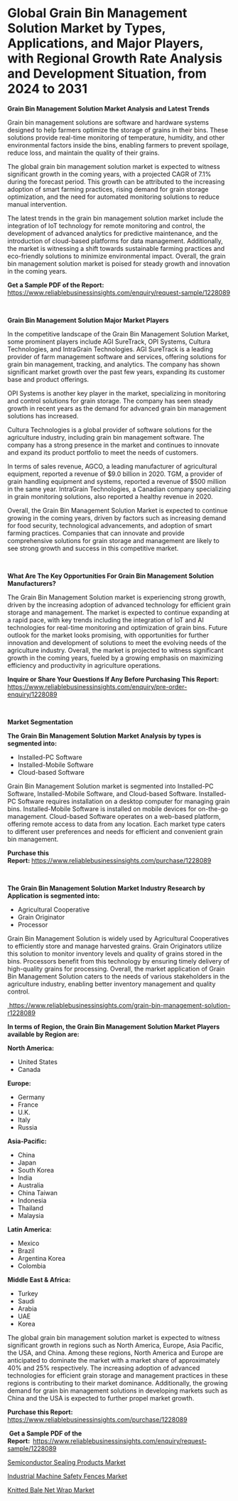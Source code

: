 <p><h1>Global Grain Bin Management Solution Market by Types, Applications, and Major Players, with Regional Growth Rate Analysis and Development Situation, from 2024 to 2031</h1></p><p><strong>Grain Bin Management Solution Market Analysis and Latest Trends</strong></p>
<p><p>Grain bin management solutions are software and hardware systems designed to help farmers optimize the storage of grains in their bins. These solutions provide real-time monitoring of temperature, humidity, and other environmental factors inside the bins, enabling farmers to prevent spoilage, reduce loss, and maintain the quality of their grains.</p><p>The global grain bin management solution market is expected to witness significant growth in the coming years, with a projected CAGR of 7.1% during the forecast period. This growth can be attributed to the increasing adoption of smart farming practices, rising demand for grain storage optimization, and the need for automated monitoring solutions to reduce manual intervention.</p><p>The latest trends in the grain bin management solution market include the integration of IoT technology for remote monitoring and control, the development of advanced analytics for predictive maintenance, and the introduction of cloud-based platforms for data management. Additionally, the market is witnessing a shift towards sustainable farming practices and eco-friendly solutions to minimize environmental impact. Overall, the grain bin management solution market is poised for steady growth and innovation in the coming years.</p></p>
<p><strong>Get a Sample PDF of the Report:&nbsp;</strong> <a href="https://www.reliablebusinessinsights.com/enquiry/request-sample/1228089">https://www.reliablebusinessinsights.com/enquiry/request-sample/1228089</a></p>
<p>&nbsp;</p>
<p><strong>Grain Bin Management Solution Major Market Players</strong></p>
<p><p>In the competitive landscape of the Grain Bin Management Solution Market, some prominent players include AGI SureTrack, OPI Systems, Cultura Technologies, and IntraGrain Technologies. AGI SureTrack is a leading provider of farm management software and services, offering solutions for grain bin management, tracking, and analytics. The company has shown significant market growth over the past few years, expanding its customer base and product offerings.</p><p>OPI Systems is another key player in the market, specializing in monitoring and control solutions for grain storage. The company has seen steady growth in recent years as the demand for advanced grain bin management solutions has increased.</p><p>Cultura Technologies is a global provider of software solutions for the agriculture industry, including grain bin management software. The company has a strong presence in the market and continues to innovate and expand its product portfolio to meet the needs of customers.</p><p>In terms of sales revenue, AGCO, a leading manufacturer of agricultural equipment, reported a revenue of $9.0 billion in 2020. TGM, a provider of grain handling equipment and systems, reported a revenue of $500 million in the same year. IntraGrain Technologies, a Canadian company specializing in grain monitoring solutions, also reported a healthy revenue in 2020.</p><p>Overall, the Grain Bin Management Solution Market is expected to continue growing in the coming years, driven by factors such as increasing demand for food security, technological advancements, and adoption of smart farming practices. Companies that can innovate and provide comprehensive solutions for grain storage and management are likely to see strong growth and success in this competitive market.</p></p>
<p>&nbsp;</p>
<p><strong>What Are The Key Opportunities For Grain Bin Management Solution Manufacturers?</strong></p>
<p><p>The Grain Bin Management Solution market is experiencing strong growth, driven by the increasing adoption of advanced technology for efficient grain storage and management. The market is expected to continue expanding at a rapid pace, with key trends including the integration of IoT and AI technologies for real-time monitoring and optimization of grain bins. Future outlook for the market looks promising, with opportunities for further innovation and development of solutions to meet the evolving needs of the agriculture industry. Overall, the market is projected to witness significant growth in the coming years, fueled by a growing emphasis on maximizing efficiency and productivity in agriculture operations.</p></p>
<p><strong>Inquire or Share Your Questions If Any Before Purchasing This Report:</strong> <a href="https://www.reliablebusinessinsights.com/enquiry/pre-order-enquiry/1228089">https://www.reliablebusinessinsights.com/enquiry/pre-order-enquiry/1228089</a></p>
<p>&nbsp;</p>
<p><strong>Market Segmentation</strong></p>
<p><strong>The Grain Bin Management Solution Market Analysis by types is segmented into:</strong></p>
<p><ul><li>Installed-PC Software</li><li>Installed-Mobile Software</li><li>Cloud-based Software</li></ul></p>
<p><p>Grain Bin Management Solution market is segmented into Installed-PC Software, Installed-Mobile Software, and Cloud-based Software. Installed-PC Software requires installation on a desktop computer for managing grain bins. Installed-Mobile Software is installed on mobile devices for on-the-go management. Cloud-based Software operates on a web-based platform, offering remote access to data from any location. Each market type caters to different user preferences and needs for efficient and convenient grain bin management.</p></p>
<p><strong>Purchase this Report:&nbsp;</strong><a href="https://www.reliablebusinessinsights.com/purchase/1228089">https://www.reliablebusinessinsights.com/purchase/1228089</a></p>
<p>&nbsp;</p>
<p><strong>The Grain Bin Management Solution Market Industry Research by Application is segmented into:</strong></p>
<p><ul><li>Agricultural Cooperative</li><li>Grain Originator</li><li>Processor</li></ul></p>
<p><p>Grain Bin Management Solution is widely used by Agricultural Cooperatives to efficiently store and manage harvested grains. Grain Originators utilize this solution to monitor inventory levels and quality of grains stored in the bins. Processors benefit from this technology by ensuring timely delivery of high-quality grains for processing. Overall, the market application of Grain Bin Management Solution caters to the needs of various stakeholders in the agriculture industry, enabling better inventory management and quality control.</p></p>
<p><a href="https://www.reliablebusinessinsights.com/grain-bin-management-solution-r1228089">&nbsp;https://www.reliablebusinessinsights.com/grain-bin-management-solution-r1228089</a></p>
<p><strong>In terms of Region, the Grain Bin Management Solution Market Players available by Region are:</strong></p>
<p>
    <p> <strong> North America: </strong>
        <ul>
            <li>United States</li>
            <li>Canada</li>
        </ul>
        </p> 
    <p> <strong> Europe: </strong>
        <ul>
            <li>Germany</li>
            <li>France</li>
            <li>U.K.</li>
            <li>Italy</li>
            <li>Russia</li>
        </ul>
        </p> 
    <p> <strong> Asia-Pacific: </strong>
        <ul>
            <li>China</li>
            <li>Japan</li>
            <li>South Korea</li>
            <li>India</li>
            <li>Australia</li>
            <li>China Taiwan</li>
            <li>Indonesia</li>
            <li>Thailand</li>
            <li>Malaysia</li>
        </ul>
        </p> 
    <p> <strong> Latin America: </strong>
        <ul>
            <li>Mexico</li>
            <li>Brazil</li>
            <li>Argentina Korea</li>
            <li>Colombia</li>
        </ul>
        </p> 
    <p> <strong> Middle East & Africa: </strong>
        <ul>
            <li>Turkey</li>
            <li>Saudi</li>
            <li>Arabia</li>
            <li>UAE</li>
            <li>Korea</li>
        </ul>
    </p>
    </p>
<p><p>The global grain bin management solution market is expected to witness significant growth in regions such as North America, Europe, Asia Pacific, the USA, and China. Among these regions, North America and Europe are anticipated to dominate the market with a market share of approximately 40% and 25% respectively. The increasing adoption of advanced technologies for efficient grain storage and management practices in these regions is contributing to their market dominance. Additionally, the growing demand for grain bin management solutions in developing markets such as China and the USA is expected to further propel market growth.</p></p>
<p><strong>Purchase this Report: </strong><a href="https://www.reliablebusinessinsights.com/purchase/1228089">https://www.reliablebusinessinsights.com/purchase/1228089</a></p>
<p>&nbsp;<strong>Get a Sample PDF of the Report:&nbsp;&nbsp;</strong><a href="https://www.reliablebusinessinsights.com/enquiry/request-sample/1228089">https://www.reliablebusinessinsights.com/enquiry/request-sample/1228089</a></p>
<p><strong></strong></p>
<p><p><a href="https://github.com/violawzepeda0462024/Market-Research-Report-List-1/blob/main/semiconductor-sealing-products-market.md">Semiconductor Sealing Products Market</a></p><p><a href="https://github.com/erickahgreen002024/Market-Research-Report-List-1/blob/main/industrial-machine-safety-fences-market.md">Industrial Machine Safety Fences Market</a></p><p><a href="https://view.publitas.com/reportprime-1/knitted-bale-net-wrap-market-size-share-analysis-growth-trends-forecast-2024-2031/">Knitted Bale Net Wrap Market</a></p></p>